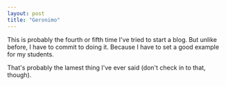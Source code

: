 ```yaml
---
layout: post
title: "Geronimo"
---
```

This is probably the fourth or fifth time I've tried to start a blog. But unlike before, I have to commit to doing it. Because I have to set a good example for  my students.

That's probably the lamest thing I've ever said (don't check in to that, though).